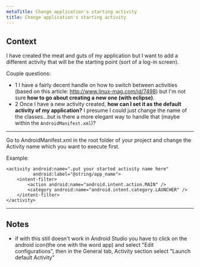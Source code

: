 ```yaml
---
metaTitle: Change application's starting activity
title: Change application's starting activity
---
```


## Context

I have created the meat and guts of my application but I want to add a different activity that will be the starting point (sort of a log-in screen).


Couple questions:


* 1 I have a fairly decent handle on how to switch between activities (based on this article: <http://www.linux-mag.com/id/7498>) but I'm not sure **how to go about creating a new one (with eclipse)**.
* 2 Once I have a new activity created, **how can I set it as the default activity of my application?** I presume I could just change the name of the classes...but is there a more elegant way to handle that (maybe within the `AndroidManifest.xml`)?


---

Go to AndroidManifest.xml in the root folder of your project and change the Activity name which you want to execute first. 


Example: 



```
<activity android:name=".put your started activity name here"
          android:label="@string/app_name">
    <intent-filter>
        <action android:name="android.intent.action.MAIN" />
        <category android:name="android.intent.category.LAUNCHER" />
    </intent-filter>
</activity>

```


---

## Notes

- if with this still doesn't work in Android Studio you have to click on the android icon(the one with the word app) and select "Edit configurations", then in the General tab, Activity section select "Launch default Activity"
